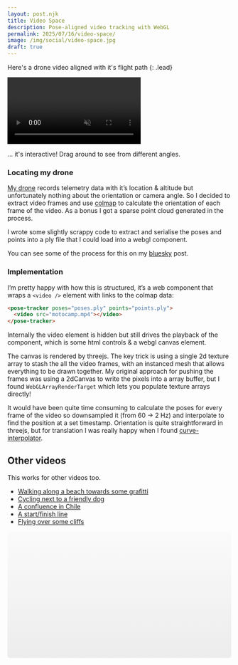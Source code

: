 ```yaml
---
layout: post.njk
title: Video Space
description: Pose-aligned video tracking with WebGL
permalink: 2025/07/16/video-space/
image: /img/social/video-space.jpg
draft: true
---
```


Here's a drone video aligned with it's flight path
{: .lead}

<pose-tracker poses="https://vs.benjaminbenben.com/motocamp/poses.ply" points="https://vs.benjaminbenben.com/motocamp/points.bin.ply">
    <video src="https://vs.benjaminbenben.com/motocamp/720.mp4" crossorigin="anonymous" muted autoplay playsinline></video>
</pose-tracker>

… it's interactive! Drag around to see from different angles.

### Locating my drone

[My drone][drone] records telemetry data with it’s location & altitude but unfortunately nothing about the orientation or camera angle. So I decided to extract video frames and use [colmap][colmap] to calculate the orientation of each frame of the video. As a bonus I got a sparse point cloud generated in the process.

I wrote some slightly scrappy code to extract and serialise the poses and points into a ply file that I could load into a webgl component.

You can see some of the process for this on my [bluesky] post.

### Implementation

I’m pretty happy with how this is structured, it’s a web component that wraps a `<video />` element with links to the colmap data:

```html
<pose-tracker poses="poses.ply" points="points.ply">
  <video src="motocamp.mp4"></video>
</pose-tracker>
```

Internally the video element is hidden but still drives the playback of the component, which is some html controls & a webgl canvas element.

The canvas is rendered by threejs. The key trick is using a single 2d texture array to stash the all the video frames, with an instanced mesh that allows everything to be drawn together. My original approach for pushing the frames was using a 2dCanvas to write the pixels into a array buffer, but I found `WebGLArrayRenderTarget` which lets you populate texture arrays directly!

It would have been quite time consuming to calculate the poses for every frame of the video so downsampled it (from 60 &rarr; 2 Hz) and interpolate to find the position at a set timestamp. Orientation is quite straightforward in threejs, but for translation I was really happy when I found [curve-interpolator].

## Other videos

This works for other videos too.

- <a href="#wall">Walking along a beach towards some grafitti</a>
- <a href="#bike-dog">Cycling next to a friendly dog</a>
- <a href="#drone-chile">A confluence in Chile</a>
- <a href="#mizen-walk">A start/finish line</a>
- <a href="#mizen-fly">Flying over some cliffs</a>

<output id="vs">
    <section class="blank-vs"></section>
</output>

<script>
    // not sure why this is needed
    document.querySelector('[autoplay]')?.addEventListener('loadeddata', function() {
        this.play();
    });

    const valid = [ "wall", "bike-dog", "drone-chile", "mizen-fly", "mizen-walk" ]
    const output = document.querySelector("output#vs")

    function update() {
        const hash = location.hash.slice(1);

        if(valid.includes(hash)) {
            output.innerHTML = `
                <pose-tracker poses="https://vs.benjaminbenben.com/${hash}/poses.ply" points="https://vs.benjaminbenben.com/${hash}/points.bin.ply">
                    <video src="https://vs.benjaminbenben.com/${hash}/720.mp4" crossorigin="anonymous" muted autoplay playsinline></video>
                </pose-tracker>
            `

            output.querySelector("video").play()
        }
    }

    window.addEventListener("hashchange", update);
    update()

</script>

<script src="/js/pose-tracker.js" async></script>

<style>
    .blank-vs {
        background-color: #eee;
        background: linear-gradient(180deg,rgba(238, 238, 238, 1) 0%, rgba(170, 170, 170, 1) 100%);

        display: flex;
        padding: 0;
        position: relative;
        margin: auto;
        aspect-ratio: 16 / 9;
        max-height: 80vh;
        max-width: 90vw;
        overflow: hidden;
        opacity: 0.2;
        border-radius: 5px 
    }
</style>

[drone]: https://www.dji.com/mini-4-pro
[motovideo]: https://customer-j0h94e0v9rsg8l40.cloudflarestream.com/0c7e1abdb84a5752024cbd417fadc08c/watch
[webvtt]: https://developer.mozilla.org/en-US/docs/Web/API/WebVTT_API
[colmap]: https://colmap.github.io/
[done-dataset]: https://fpv.ifi.uzh.ch/datasets/
[curve-interpolator]: https://www.npmjs.com/package/curve-interpolator
[bluesky]: https://bsky.app/profile/benfoxall.bsky.social/post/3lt2wjk6tgc22

